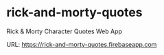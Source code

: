 # rick-and-morty-quotes
Rick &amp; Morty Character Quotes Web App

URL: https://rick-and-morty-quotes.firebaseapp.com
